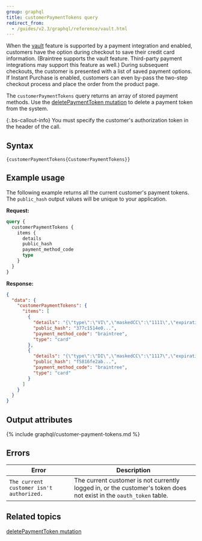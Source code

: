 ```yaml
---
group: graphql
title: customerPaymentTokens query
redirect_from:
  - /guides/v2.3/graphql/reference/vault.html
---
```


When the [vault]({{page.baseurl}}/payments-integrations/vault/vault-intro.html) feature is supported by a payment integration and enabled, customers have the option during checkout to save their credit card information. (Braintree supports the vault feature. Third-party payment integrations may support this feature as well.) During subsequent checkouts, the customer is presented with a list of saved payment options. If Instant Purchase is enabled, customers can even by-pass the two-step checkout process and place the order from the product page.

The `customerPaymentTokens` query returns an array of stored payment methods. Use the [deletePaymentToken mutation]({{page.baseurl}}/graphql/mutations/delete-payment-token.html) to delete a payment token from the system.

{:.bs-callout-info}
You must specify the customer's authorization token in the header of the call.

## Syntax

`{customerPaymentTokens{CustomerPaymentTokens}}`

## Example usage

The following example returns all the current customer's payment tokens. The `public_hash` output values will be unique to your application.

**Request:**

```graphql
query {
  customerPaymentTokens {
    items {
      details
      public_hash
      payment_method_code
      type
    }
  }
}
```

**Response:**

```json
{
  "data": {
    "customerPaymentTokens": {
      "items": [
        {
          "details": "{\"type\":\"VI\",\"maskedCC\":\"1111\",\"expirationDate\":\"09\\/2022\"}",
          "public_hash": "377c1514e0...",
          "payment_method_code": "braintree",
          "type": "card"
        },
        {
          "details": "{\"type\":\"DI\",\"maskedCC\":\"1117\",\"expirationDate\":\"11\\/2023\"}",
          "public_hash": "f5816fe2ab...",
          "payment_method_code": "braintree",
          "type": "card"
        }
      ]
    }
  }
}
```

## Output attributes

{% include graphql/customer-payment-tokens.md %}

## Errors

Error | Description
--- | ---
`The current customer isn't authorized.` | The current customer is not currently logged in, or the customer's token does not exist in the `oauth_token` table.

## Related topics

[deletePaymentToken mutation]({{page.baseurl}}/graphql/mutations/delete-payment-token.html)
